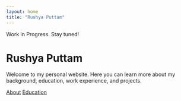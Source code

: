 ```yaml
---
layout: home
title: "Rushya Puttam"
---
```


Work in Progress. Stay tuned!
# Rushya Puttam

Welcome to my personal website. Here you can learn more about my background, education, work experience, and projects.

[About](/about/)            [Education](/education/)
